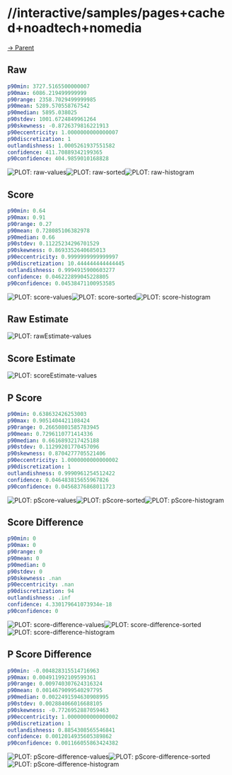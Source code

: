 
# //interactive/samples/pages+cached+noadtech+nomedia

[→ Parent](../..)


## Raw


```yaml
p90min: 3727.5165500000007
p90max: 6086.219499999999
p90range: 2358.7029499999985
p90mean: 5289.570558767542
p90median: 5895.038025
p90stdev: 1001.6724849961264
p90skewness: -0.8726379816221913
p90eccentricity: 1.0000000000000007
p90discretization: 1
outlandishness: 1.0005261937551582
confidence: 411.70889342199365
p90confidence: 404.9859010168828

```

![PLOT: raw-values](./raw/values.svg)![PLOT: raw-sorted](./raw/sorted.svg)![PLOT: raw-histogram](./raw/histogram.svg)
## Score


```yaml
p90min: 0.64
p90max: 0.91
p90range: 0.27
p90mean: 0.728085106382978
p90median: 0.66
p90stdev: 0.11225234296701529
p90skewness: 0.8693352640685013
p90eccentricity: 0.9999999999999997
p90discretization: 10.444444444444445
outlandishness: 0.9994915900603277
confidence: 0.046222899045228805
p90confidence: 0.04538471100953585

```

![PLOT: score-values](./score/values.svg)![PLOT: score-sorted](./score/sorted.svg)![PLOT: score-histogram](./score/histogram.svg)
## Raw Estimate

![PLOT: rawEstimate-values](./rawEstimate/values.svg)
## Score Estimate

![PLOT: scoreEstimate-values](./scoreEstimate/values.svg)
## P Score


```yaml
p90min: 0.638632426253003
p90max: 0.9051404421108424
p90range: 0.26650801585783945
p90mean: 0.7296110771414336
p90median: 0.6616893217425188
p90stdev: 0.11299201770457096
p90skewness: 0.8704277705521406
p90eccentricity: 1.0000000000000002
p90discretization: 1
outlandishness: 0.9990961254512422
confidence: 0.046483815655967826
p90confidence: 0.04568376868011723

```

![PLOT: pScore-values](./pScore/values.svg)![PLOT: pScore-sorted](./pScore/sorted.svg)![PLOT: pScore-histogram](./pScore/histogram.svg)
## Score Difference


```yaml
p90min: 0
p90max: 0
p90range: 0
p90mean: 0
p90median: 0
p90stdev: 0
p90skewness: .nan
p90eccentricity: .nan
p90discretization: 94
outlandishness: .inf
confidence: 4.330179641073934e-18
p90confidence: 0

```

![PLOT: score-difference-values](./score-difference/values.svg)![PLOT: score-difference-sorted](./score-difference/sorted.svg)![PLOT: score-difference-histogram](./score-difference/histogram.svg)
## P Score Difference


```yaml
p90min: -0.004828315514716963
p90max: 0.004911992109599361
p90range: 0.009740307624316324
p90mean: 0.0014679099540297795
p90median: 0.0022491594630908995
p90stdev: 0.002884066016688105
p90skewness: -0.7726952887059463
p90eccentricity: 1.0000000000000002
p90discretization: 1
outlandishness: 0.8854308565546841
confidence: 0.0012014935605389862
p90confidence: 0.001166055863424382

```

![PLOT: pScore-difference-values](./pScore-difference/values.svg)![PLOT: pScore-difference-sorted](./pScore-difference/sorted.svg)![PLOT: pScore-difference-histogram](./pScore-difference/histogram.svg)